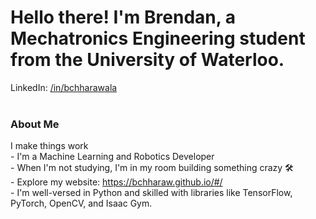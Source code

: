 <body>
  <h1>Hello there! I'm Brendan, a Mechatronics Engineering student from the University of Waterloo.</h1>
  <div class="contact-links">
    LinkedIn: <a href="https://www.linkedin.com/in/bchharawala/" target="_blank">/in/bchharawala</a><br><br>
  </div>

  <h3 class="about-me">About Me</h3>
  <div class="about-me">
    <p>
      I make things work<br>
      - I'm a Machine Learning and Robotics Developer<br>
      - When I'm not studying, I'm in my room building something crazy 🛠️<br>
      - Explore my website: <a href="https://bchharaw.github.io/#/" target="_blank">https://bchharaw.github.io/#/</a><br>
      - I'm well-versed in Python and skilled with libraries like TensorFlow, PyTorch, OpenCV, and Isaac Gym.<br>
    </p>
  </div>
</body>
</html>
